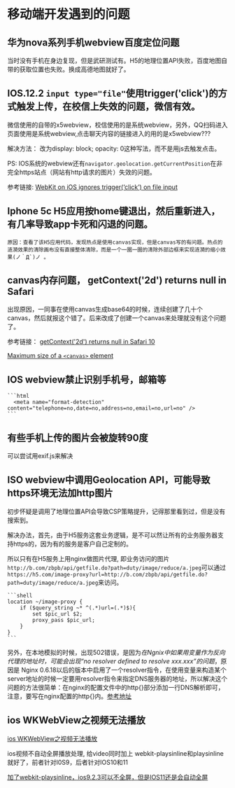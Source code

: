 # 移动端开发遇到的问题

## 华为nova系列手机webview百度定位问题

  当时没有手机在身边复现，但是武研测试有。H5的地理位置API失败，百度地图自带的获取位置也失败。换成高德地图就好了。

## IOS.12.2 `input type="file"`使用trigger('click')的方式触发上传，在校信上失效的问题，微信有效。

  微信使用的自带的x5webview，校信使用的是系统webview，另外，QQ扫码进入页面使用是系统webview,点击聊天内容的链接进入的用的是x5webview???
  
  解决方法： 改为display: block; opacity: 0这种写法，而不是用js去触发点击。

  PS: IOS系统的webview还有`navigator.geolocation.getCurrentPosition`在非完全https站点（网站有http请求的图片）失效的问题。
  
  参考链接:
  [WebKit on iOS ignores trigger(‘click’) on file input](https://forums.meteor.com/t/webkit-on-ios-ignores-trigger-click-on-file-input/29828)

## Iphone 5c H5应用按home键退出，然后重新进入，有几率导致app卡死和闪退的问题。

    原因：查看了该H5应用代码，发现热点是使用canvas实现，但是canvas写的有问题。热点的涟漪效果的清除画布没有直接整体清除，而是一个一圈一圈的清除外部边框来实现涟漪的缩小效果(ノ｀Д`)ノ 。

## canvas内存问题， getContext('2d') returns null in Safari

  出现原因，一同事在使用canvas生成base64的时候，连续创建了几十个canvas，然后就报这个错了。后来改成了创建一个canvas来处理就没有这个问题了。

  参考链接：
  [getContext('2d') returns null in Safari 10](https://stackoverflow.com/questions/40482586/getcontext2d-returns-null-in-safari-10/43482153)

  [Maximum size of a `<canvas>` element](https://stackoverflow.com/questions/6081483/maximum-size-of-a-canvas-element)

## IOS webview禁止识别手机号，邮箱等

    ```html
      <meta name="format-detection" content="telephone=no,date=no,address=no,email=no,url=no" />
    ```

## 有些手机上传的图片会被旋转90度

  可以尝试用exif.js来解决

## ISO webview中调用Geolocation API，可能导致https环境无法加http图片

  初步怀疑是调用了地理位置API会导致CSP策略提升，记得那里看到过，但是没有搜索到。

  解决办法，首先，由于H5服务这套业务逻辑，是不可以然让所有的业务服务器支持https的，因为有的服务是客户自己定制的。

  所以只有在H5服务上用nginx做图片代理, 即业务访问的图片`http://b.com/zbpb/api/getfile.do?path=duty/image/reduce/a.jpeg`可以通过`https://h5.com/image-proxy?url=http://b.com/zbpb/api/getfile.do?path=duty/image/reduce/a.jpeg`来访问。

    ```shell
    location ~/image-proxy {
        if ($query_string ~* ^(.*)url=(.*)$){
            set $pic_url $2;
            proxy_pass $pic_url;
        }
    }
    ```
另外，在本地模拟的时候，出现502错误，是因为*在Ngnix中如果用变量作为反向代理的地址时，可能会出现“no resolver defined to resolve xxx.xxx”的问题*，原因是 Nginx 0.6.18以后的版本中启用了一个resolver指令，在使用变量来构造某个server地址的时候一定要用resolver指令来指定DNS服务器的地址，所以解决这个问题的方法很简单：在nginx的配置文件中的http{}部分添加一行DNS解析即可，注意，要写在nginx配置的http{}内。[参考地址](https://blog.csdn.net/ywq935/article/details/81984878)

## ios WKWebView之视频无法播放

[ios WKWebView之视频无法播放](https://blog.csdn.net/weixin_40200876/article/details/86629900)

ios视频不自动全屏播放处理, 给video同时加上 webkit-playsinline和playsinline就好了，前者针对I0S9，后者针对IOS10和11

[加了webkit-playsinline，ios9.2.3可以不全屏，但是IOS11还是会自动全屏](https://segmentfault.com/q/1010000012768330?sort=created)

